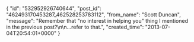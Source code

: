  {
   "id": "532952926740644",
   "post_id": "462493170453287_462528253783112",
   "from_name": "Scott Duncan",
   "message": "Remember that \"no interest in helping you\" thing I mentioned in the previous post?\n\n...refer to that.",
   "created_time": "2013-07-04T20:54:01+0000"
 }
